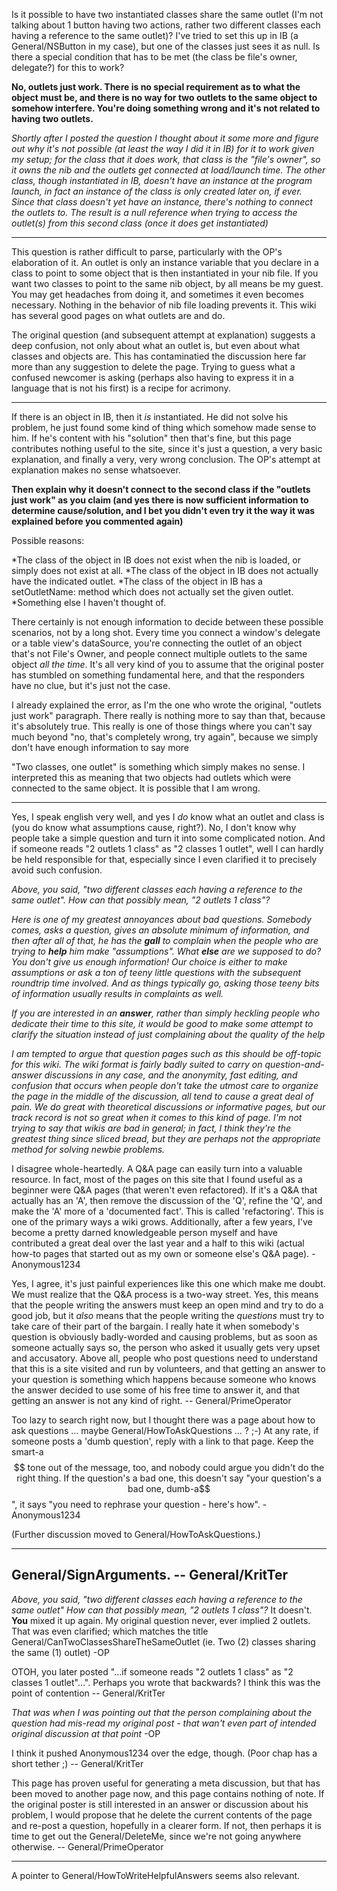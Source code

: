 

Is it possible to have two instantiated classes share the same outlet (I'm not talking about 1 button having two actions, rather two different classes each having a reference to the same outlet)? I've tried to set this up in IB (a General/NSButton in my case), but one of the classes just sees it as null. Is there a special condition that has to be met (the class be file's owner, delegate?) for this to work?

**No, outlets just work. There is no special requirement as to what the object must be, and there is no way for two outlets to the same object to somehow interfere. You're doing something wrong and it's not related to having two outlets.**

*Shortly after I posted the question I thought about it some more and figure out why it's not possible (at least the way I did it in IB) for it to work given my setup; for the class that it does work, that class is the "file's owner", so it owns the nib and the outlets get connected at load/launch time. The other class, though instantiated in IB, doesn't have an instance at the program launch, in fact an instance of the class is only created later on, if ever. Since that class doesn't yet have an instance, there's nothing to connect the outlets to. The result is a null reference when trying to access the outlet(s) from this second class (once it does get instantiated)*

----

This question is rather difficult to parse, particularly with the OP's elaboration of it. An outlet is only an instance variable that you declare in a class to point to some object that is then instantiated in your nib file. If you want two classes to point to the same nib object, by all means be my guest. You may get headaches from doing it, and sometimes it even becomes necessary. Nothing in the behavior of nib file loading prevents it. This wiki has several good pages on what outlets are and do.

The original question (and subsequent attempt at explanation) suggests a deep confusion, not only about what an outlet is, but even about what classes and objects are. This has contaminatied the discussion here far more than any suggestion to delete the page. Trying to guess what a confused newcomer is asking (perhaps also having to express it in a language that is not his first) is a recipe for acrimony.

----

If there is an object in IB, then it *is* instantiated. He did not solve his problem, he just found some kind of thing which somehow made sense to him. If he's content with his "solution" then that's fine, but this page contributes nothing useful to the site, since it's just a question, a very basic explanation, and finally a very, very wrong conclusion. The OP's attempt at explanation makes no sense whatsoever. 

**Then explain why it doesn't connect to the second class if the "outlets just work" as you claim (and yes there is now sufficient information to determine cause/solution, and I bet you didn't even try it the way it was explained before you commented again)**

Possible reasons:


*The class of the object in IB does not exist when the nib is loaded, or simply does not exist at all.
*The class of the object in IB does not actually have the indicated outlet.
*The class of the object in IB has a setOutletName: method which does not actually set the given outlet.
*Something else I haven't thought of.


There certainly is not enough information to decide between these possible scenarios, not by a long shot. Every time you connect a window's delegate or a table view's dataSource, you're connecting the outlet of an object that's not File's Owner, and people connect multiple outlets to the same object *all the time*. It's all very kind of you to assume that the original poster has stumbled on something fundamental here, and that the responders have no clue, but it's just not the case.

I already explained the error, as I'm the one who wrote the original, "outlets just work" paragraph. There really is nothing more to say than that, because it's absolutely true. This really is one of those things where you can't say much beyond "no, that's completely wrong, try again", because we simply don't have enough information to say more

 "Two classes, one outlet" is something which simply makes no sense. I interpreted this as meaning that two objects had outlets which were connected to the same object. It is possible that I am wrong. 

----
Yes, I speak english very well, and yes I *do* know what an outlet and class is (you do know what assumptions cause, right?). No, I don't know why people take a simple question and turn it into some complicated notion. And if someone reads "2 outlets 1 class" as "2 classes 1 outlet", well I can hardly be held responsible for that, especially since I even clarified it to precisely avoid such confusion.

*Above, you said, "two different classes each having a reference to the same outlet". How can that possibly mean, "2 outlets 1 class"?*

*Here is one of my greatest annoyances about bad questions. Somebody comes, asks a question, gives an absolute minimum of information, and then after all of that, he has the **gall** to complain when the people who are trying to **help** him make "assumptions". What **else** are we supposed to do? You don't give us enough information! Our choice is either to make assumptions or ask a ton of teeny little questions with the subsequent roundtrip time involved. And as things typically go, asking those teeny bits of information usually results in complaints as well.*

*If you are interested in an **answer**, rather than simply heckling people who dedicate their time to this site, it would be good to make some attempt to clarify the situation instead of just complaining about the quality of the help*

*I am tempted to argue that question pages such as this should be off-topic for this wiki. The wiki format is fairly badly suited to carry on question-and-answer discussions in any case, and the anonymity, fast editing, and confusion that occurs when people don't take the utmost care to organize the page in the middle of the discussion, all tend to cause a great deal of pain. We do great with theoretical discussions or informative pages, but our track record is not so great when it comes to this kind of page. I'm not trying to say that wikis are bad in general; in fact, I think they're the greatest thing since sliced bread, but they are perhaps not the appropriate method for solving newbie problems.*

I disagree whole-heartedly. A Q&A page can easily turn into a valuable resource. In fact, most of the pages on this site that I found useful as a beginner were Q&A pages (that weren't even refactored). If it's a Q&A that actually has an 'A', then remove the discussion of the 'Q', refine the 'Q', and make the 'A' more of a 'documented fact'. This is called 'refactoring'. This is one of the primary ways a wiki grows. Additionally, after a few years, I've become a pretty darned knowledgeable person myself and have contributed a great deal over the last year and a half to this wiki (actual how-to pages that started out as my own or someone else's Q&A page). - Anonymous1234

Yes, I agree, it's just painful experiences like this one which make me doubt. We must realize that the Q&A process is a two-way street. Yes, this means that the people writing the answers must keep an open mind and try to do a good job, but it *also* means that the people writing the *questions* must try to take care of their part of the bargain. I really hate it when somebody's question is obviously badly-worded and causing problems, but as soon as someone actually says so, the person who asked it usually gets very upset and accusatory. Above all, people who post questions need to understand that this is a site visited and run by volunteers, and that getting an answer to your question is something which happens because someone who knows the answer decided to use some of his free time to answer it, and that getting an answer is not any kind of right. -- General/PrimeOperator

Too lazy to search right now, but I thought there was a page about how to ask questions ... maybe General/HowToAskQuestions ... ? ;-) At any rate, if someone posts a 'dumb question', reply with a link to that page. Keep the smart-a$$ tone out of the message, too, and nobody could argue you didn't do the right thing. If the question's a bad one, this doesn't say "your question's a bad one, dumb-a$$", it says "you need to rephrase your question - here's how". - Anonymous1234

(Further discussion moved to General/HowToAskQuestions.)

----

General/SignArguments. -- General/KritTer
----

*Above, you said, "two different classes each having a reference to the same outlet" How can that possibly mean, "2 outlets 1 class"?* It doesn't. **You** mixed it up again. My original question never, ever implied 2 outlets. That was even clarified; which matches the title General/CanTwoClassesShareTheSameOutlet (ie. Two (2) classes sharing the same (1) outlet) -OP

OTOH, you later posted "...if someone reads "2 outlets 1 class" as "2 classes 1 outlet"...". Perhaps you wrote that backwards? I think this was the point of contention -- General/KritTer

*That was when I was pointing out that the person complaining about the question had mis-read my original post - that wan't even part of intended original discussion at that point* -OP

I think it pushed Anonymous1234 over the edge, though. (Poor chap has a short tether ;) -- General/KritTer

This page has proven useful for generating a meta discussion, but that has been moved to another page now, and this page contains nothing of note. If the original poster is still interested in an answer or discussion about his problem, I would propose that he delete the current contents of the page and re-post a question, hopefully in a clearer form. If not, then perhaps it is time to get out the General/DeleteMe, since we're not going anywhere otherwise. -- General/PrimeOperator

----
A pointer to General/HowToWriteHelpfulAnswers seems also relevant.